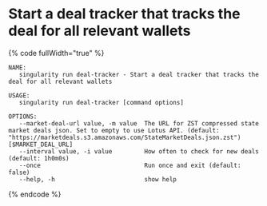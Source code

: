 # Start a deal tracker that tracks the deal for all relevant wallets

{% code fullWidth="true" %}
```
NAME:
   singularity run deal-tracker - Start a deal tracker that tracks the deal for all relevant wallets

USAGE:
   singularity run deal-tracker [command options]

OPTIONS:
   --market-deal-url value, -m value  The URL for ZST compressed state market deals json. Set to empty to use Lotus API. (default: "https://marketdeals.s3.amazonaws.com/StateMarketDeals.json.zst") [$MARKET_DEAL_URL]
   --interval value, -i value         How often to check for new deals (default: 1h0m0s)
   --once                             Run once and exit (default: false)
   --help, -h                         show help
```
{% endcode %}
